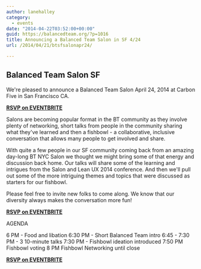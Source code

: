 ```yaml
---
author: lanehalley
category:
  - events
date: "2014-04-22T03:52:00+00:00"
guid: https://balancedteam.org/?p=1016
title: Announcing a Balanced Team Salon in SF 4/24
url: /2014/04/21/btsfsalonapr24/

---
```

## Balanced Team Salon SF

We're pleased to announce a Balanced Team Salon April 24, 2014 at Carbon Five in San Francisco CA.

 **[RSVP on EVENTBRITE](http://www.eventbrite.com/e/balanced-team-salon-sf-tickets-11323925165)**

Salons are becoming popular format in the BT community as they involve plenty of networking, short talks from people in the community sharing what they've learned and then a fishbowl - a collaborative, inclusive conversation that allows many people to get involved and share.

With quite a few people in our SF community coming back from an amazing day-long BT NYC Salon we thought we might bring some of that energy and discussion back home. Our talks will share some of the learning and intrigues from the Salon and Lean UX 2014 conference. And then we'll pull out some of the more intriguing themes and topics that were discussed as starters for our fishbowl.

Please feel free to invite new folks to come along. We know that our diversity always makes the conversation more fun!

 **[RSVP on EVENTBRITE](http://www.eventbrite.com/e/balanced-team-salon-sf-tickets-11323925165)**

AGENDA

6 PM - Food and libation
6:30 PM - Short Balanced Team intro
6:45 - 7:30 PM - 3 10-minute talks
7:30 PM - Fishbowl ideation introduced
7:50 PM Fishbowl voting
8 PM Fishbowl
Networking until close

**[RSVP on EVENTBRITE](http://www.eventbrite.com/e/balanced-team-salon-sf-tickets-11323925165)**
